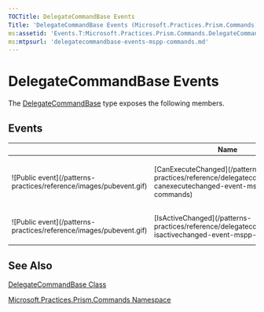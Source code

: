 ```yaml
---
TOCTitle: DelegateCommandBase Events
Title: 'DelegateCommandBase Events (Microsoft.Practices.Prism.Commands)'
ms:assetid: 'Events.T:Microsoft.Practices.Prism.Commands.DelegateCommandBase'
ms:mtpsurl: 'delegatecommandbase-events-mspp-commands.md'
---
```


# DelegateCommandBase Events

The [DelegateCommandBase](/patterns-practices/reference/delegatecommandbase-class-mspp-commands) type exposes the following members.

## Events

<table>
<colgroup>
<col width="33%" />
<col width="33%" />
<col width="33%" />
</colgroup>
<thead>
<tr class="header">
<th> </th>
<th>Name</th>
<th>Description</th>
</tr>
</thead>
<tbody>
<tr class="odd">
<td>![Public event](/patterns-practices/reference/images/pubevent.gif)</td>
<td>[CanExecuteChanged](/patterns-practices/reference/delegatecommandbase-canexecutechanged-event-mspp-commands)</td>
<td><div class="summary">
Occurs when changes occur that affect whether or not the command should execute. You must keep a hard reference to the handler to avoid garbage collection and unexpected results. See remarks for more information.
</div></td>
</tr>
<tr class="even">
<td>![Public event](/patterns-practices/reference/images/pubevent.gif)</td>
<td>[IsActiveChanged](/patterns-practices/reference/delegatecommandbase-isactivechanged-event-mspp-commands)</td>
<td><div class="summary">
Fired if the [IsActive](/patterns-practices/reference/delegatecommandbase-isactive-property-mspp-commands) property changes.
</div></td>
</tr>
</tbody>
</table>

## See Also

[DelegateCommandBase Class](/patterns-practices/reference/delegatecommandbase-class-mspp-commands)

[Microsoft.Practices.Prism.Commands Namespace](/patterns-practices/reference/mspp-commands-namespace)
